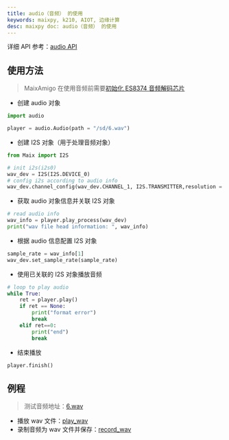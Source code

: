 ```yaml
---
title: audio（音频） 的使用
keywords: maixpy, k210, AIOT, 边缘计算
desc: maixpy doc: audio（音频） 的使用
---
```



详细 API 参考：[audio API](./../../api_reference/media/audio.md)

## 使用方法

> MaixAmigo 在使用音频前需要[初始化 ES8374 音频解码芯片](https://github.com/sipeed/MaixPy_scripts/blob/master/modules/others/es8374/es8374.py)

* 创建 audio 对象

```python 
import audio

player = audio.Audio(path = "/sd/6.wav")
```

* 创建 I2S 对象（用于处理音频对象）

```python
from Maix import I2S

# init i2s(i2s0)
wav_dev = I2S(I2S.DEVICE_0)
# config i2s according to audio info
wav_dev.channel_config(wav_dev.CHANNEL_1, I2S.TRANSMITTER,resolution = I2S.RESOLUTION_16_BIT ,cycles = I2S.SCLK_CYCLES_32, align_mode = I2S.RIGHT_JUSTIFYING_MODE)
```

* 获取 audio 对象信息并关联 I2S 对象

```python
# read audio info
wav_info = player.play_process(wav_dev)
print("wav file head information: ", wav_info)
```

* 根据 audio 信息配置 I2S 对象

```python
sample_rate = wav_info[1]
wav_dev.set_sample_rate(sample_rate)
```

* 使用已关联的 I2S 对象播放音频

```python
# loop to play audio
while True:
    ret = player.play()
    if ret == None:
        print("format error")
        break
    elif ret==0:
        print("end")
        break
```

* 结束播放

```python
player.finish()
```

## 例程

> 测试音频地址：[6.wav](https://github.com/sipeed/MaixPy_scripts/blob/master/multimedia/audio/6.wav)

* 播放 wav 文件：[play_wav](https://github.com/sipeed/MaixPy_scripts/blob/master/multimedia/audio/play_wav.py)
* 录制音频为 wav 文件并保存：[record_wav](https://github.com/sipeed/MaixPy_scripts/blob/master/multimedia/audio/record_wav.py)
